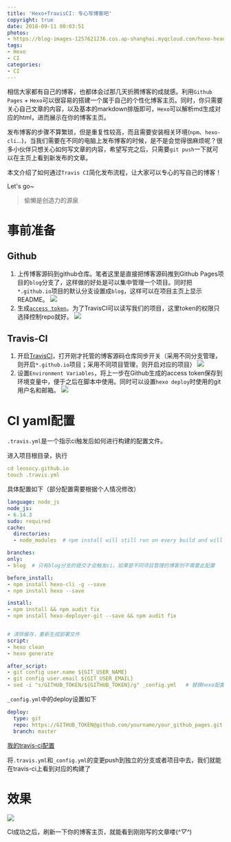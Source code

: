 ```yaml
---
title: 'Hexo+TravisCI: 专心写博客吧'
copyright: true
date: 2018-09-11 00:03:51
photos:
- https://blog-images-1257621236.cos.ap-shanghai.myqcloud.com/hexo-header.png
tags:
- Hexo
- CI
categories:
- CI
---
```


相信大家都有自己的博客，也都体会过那几天折腾博客的成就感。利用`Github Pages` + `Hexo`可以很容易的搭建一个属于自己的个性化博客主页。同时，你只需要关心自己文章的内容，以及基本的markdown排版即可，`Hexo`可以解析md生成对应的html，进而展示在你的博客主页。

发布博客的步骤不算繁琐，但是重复性较高，而且需要安装相关环境(`npm`、`hexo-cli`...)，当我们需要在不同的电脑上发布博客的时候，是不是会觉得很麻烦呢？很多小伙伴只想关心如何写文章的内容，希望写完之后，只需要`git push`一下就可以在主页上看到新发布的文章。

本文介绍了如何通过`Travis CI`简化发布流程，让大家可以专心的写自己的博客！

Let's go~

<!-- more -->

> 偷懒是创造力的源泉

# 事前准备

## Github

1. 上传博客源码到github仓库。笔者这里是直接把博客源码推到Github Pages项目的`blog`分支了，这样做的好处是可以集中管理一个项目。同时把`*.github.io`项目的默认分支设置成`blog`，这样可以在项目主页上显示README。
![](https://blog-images-1257621236.cos.ap-shanghai.myqcloud.com/006tNc79gy1fvbjmen5zoj30l004jmxk.jpg)
2. 生成[`access token`](https://github.com/settings/tokens/new)。为了TravisCI可以读写我们的项目，这里token的权限只选择控制repo就好。
![](https://blog-images-1257621236.cos.ap-shanghai.myqcloud.com/006tNc79gy1fvbk2r34mxj30l6069diu.jpg)

## Travis-CI

1. 开启[TravisCI](https://travis-ci.org/profile)，打开刚才托管的博客源码仓库同步开关（采用不同分支管理，则开启`*.github.io`项目；采用不同项目管理，则开启对应的项目）
![](https://blog-images-1257621236.cos.ap-shanghai.myqcloud.com/20180916205509.png)
2. 设置`Environment Variables`，将上一步在Github生成的access token保存到环境变量中，便于之后在脚本中使用。同时可以设置`hexo deploy`时使用的git用户名和邮箱。
![](https://blog-images-1257621236.cos.ap-shanghai.myqcloud.com/20180916210526.png)

# CI yaml配置

`.travis.yml`是一个指示ci触发后如何进行构建的配置文件。

进入项目根目录，执行

```yaml
cd leosocy.github.io
touch .travis.yml
```

具体配置如下（部分配置需要根据个人情况修改）

```yaml
language: node_js
node_js:
- 6.14.3
sudo: required
cache:
  directories:
  - node_modules  # npm install will still run on every build and will update/install any new packages added to your package.json file.

branches:
only:
- blog  # 只有blog分支的提交才会触发ci。如果是不同项目管理的博客则不需要此配置

before_install:
- npm install hexo-cli -g --save
- npm install hexo --save

install:
- npm install && npm audit fix
- npm install hexo-deployer-git --save && npm audit fix


# 清除缓存，重新生成部署文件
script:
- hexo clean
- hexo generate

after_script:
- git config user.name ${GIT_USER_NAME}
- git config user.email ${GIT_USER_EMAIL}
- sed -i "s/GITHUB_TOKEN/${GITHUB_TOKEN}/g" _config.yml   # 替换hexo配置文件中的deploy配置`
```

`_config.yml`中的deploy设置如下

```yaml
deploy:
  type: git
  repo: https://GITHUB_TOKEN@github.com/yourname/your_github_pages.git
  branch: master
```

[我的travis-ci配置](https://github.com/Leosocy/leosocy.github.io/blob/blog/.travis.yml)

将`.travis.yml`和`_config.yml`的变更push到独立的分支或者项目中去，我们就能在travis-ci上看到对应的构建了

# 效果

![](https://blog-images-1257621236.cos.ap-shanghai.myqcloud.com/20180916224800.png)

CI成功之后，刷新一下你的博客主页，就能看到刚刚写的文章喽(*^▽^*)

